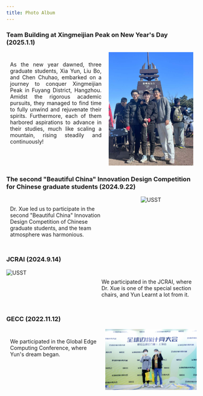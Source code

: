 ```yaml
---
title: Photo Album
---
```

### Team Building at Xingmeijian Peak on New Year's Day (2025.1.1)
<div style="display: flex; align-items: flex-start;">
    <div style="flex: 1; padding: 10px;">
        <p style="text-align: justify;">As the new year dawned, three graduate students, Xia Yun, Liu Bo, and Chen Chuhao, embarked on a journey to conquer 
         Xingmeijian Peak in Fuyang District, Hangzhou. Amidst the rigorous academic pursuits, they managed to find time to fully unwind and 
          rejuvenate their spirits. Furthermore, each of them harbored aspirations to advance in their studies, much like scaling a mountain, 
           rising steadily and continuously!</p>
    </div>
    <div style="flex: 1; text-align: center;">
        <img src="../pic/杏梅尖.jpg" alt="USST" style="width: auto; max-height: 300px; height: auto;">
    </div>
</div>


### The second "Beautiful China" Innovation Design Competition for Chinese graduate students (2024.9.22)
<div style="display: flex; align-items: flex-start;">
    <div style="flex: 1; padding: 10px;">
        <p>Dr. Xue led us to participate in the second "Beautiful China" Innovation Design Competition of Chinese graduate students, and the team atmosphere was harmonious.</p>
    </div>
    <div style="flex: 1; text-align: center;">
        <img src="../pic/2024-2.jpg" alt="USST" style="width: 100%; max-height: 300px; height: auto;">
    </div>
</div>


### JCRAI (2024.9.14)
<div style="display: flex; align-items: flex-start;">
    <div style="flex: 1; text-align: left;">  <!-- 修改为左对齐 -->
        <img src="../pic/2024-1.jpg" alt="USST" style="width: 100%; max-height: 300px; height: auto;">
    </div>
    <div style="flex: 1; padding: 10px;">
        <p>We participated in the JCRAI, where Dr. Xue is one of the special section chairs, and Yun Learnt a lot from it.</p>
    </div>
</div>

### GECC (2022.11.12)
<div style="display: flex; align-items: flex-start;">
    <div style="flex: 1; padding: 10px;">
        <p>We participated in the Global Edge Computing Conference, where Yun's dream began.</p>
    </div>
    <div style="flex: 1; text-align: center;">
        <img src="../pic/2022-1.jpg" alt="USST" style="width: 100%; max-height: 300px; height: auto;">
    </div>
</div>


<!-- ---
title: album
---

# Image Gallery

<div style="display: flex; align-items: center;">
    <img src="../pic/2024-2.jpg" alt="Image 1 Description" style="width: 300px; margin-right: 20px;">
    <div>
        ## Image 1 Title
        This is the description for Image 1. Here you can provide more background information or related content.
    </div>
</div>

---

<div style="display: flex; flex-direction: row-reverse; align-items: center;">
    <img src="../pic/2024-1.jpg" alt="Image 2 Description" style="width: 300px; margin-left: 20px;">
    <div>
        ## Image 2 Title
        This is the description for Image 2. You can also add some interesting facts or related information here.
    </div>
</div>

---

<div style="display: flex; align-items: center;">
    <img src="../pic/2022-1.jpg" alt="Image 3 Description" style="width: 300px; margin-right: 20px;">
    <div>
        ## Image 3 Title
        This is the description for Image 3. You can add more details here, or describe the importance of this image.
    </div>
</div>

---
 -->
